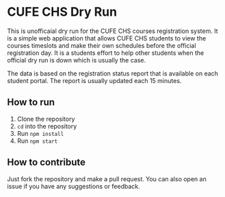 # CUFE CHS Dry Run

This is unofficaial dry run for the CUFE CHS courses registration system. It is a simple web application that allows CUFE CHS students to view the courses timeslots and make their own schedules before the official registration day. It is a students effort to help other students when the official dry run is down which is usually the case.

The data is based on the registration status report that is available on each student portal. The report is usually updated each 15 minutes.


## How to run

1. Clone the repository
1. `cd` into the repository
1. Run `npm install`
1. Run `npm start`

## How to contribute

Just fork the repository and make a pull request. You can also open an issue if you have any suggestions or feedback.